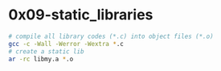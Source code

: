 # 0x09-static_libraries

```bash
# compile all library codes (*.c) into object files (*.o)
gcc -c -Wall -Werror -Wextra *.c
# create a static lib 
ar -rc libmy.a *.o
```

